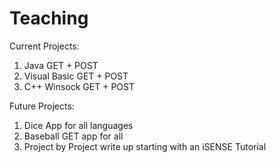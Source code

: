 Teaching
========

Current Projects:

1. Java GET + POST
2. Visual Basic GET + POST
3. C++ Winsock GET + POST

Future Projects:

1. Dice App for all languages
2. Baseball GET app for all
3. Project by Project write up starting with an iSENSE Tutorial